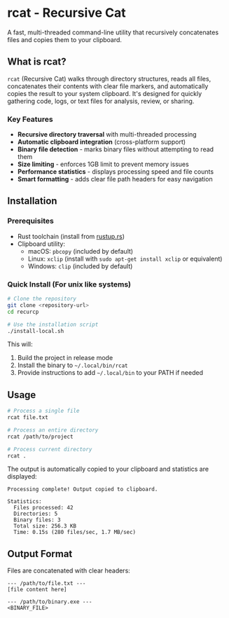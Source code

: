 # rcat - Recursive Cat

A fast, multi-threaded command-line utility that recursively concatenates files and copies them to your clipboard.

## What is rcat?

`rcat` (Recursive Cat) walks through directory structures, reads all files, concatenates their contents with clear file markers, and automatically copies the result to your system clipboard. It's designed for quickly gathering code, logs, or text files for analysis, review, or sharing.

### Key Features

- **Recursive directory traversal** with multi-threaded processing
- **Automatic clipboard integration** (cross-platform support)
- **Binary file detection** - marks binary files without attempting to read them
- **Size limiting** - enforces 1GB limit to prevent memory issues
- **Performance statistics** - displays processing speed and file counts
- **Smart formatting** - adds clear file path headers for easy navigation

## Installation

### Prerequisites

- Rust toolchain (install from [rustup.rs](https://rustup.rs/))
- Clipboard utility:
  - macOS: `pbcopy` (included by default)
  - Linux: `xclip` (install with `sudo apt-get install xclip` or equivalent)
  - Windows: `clip` (included by default)

### Quick Install (For unix like systems)

```bash
# Clone the repository
git clone <repository-url>
cd recurcp

# Use the installation script
./install-local.sh
```

This will:
1. Build the project in release mode
2. Install the binary to `~/.local/bin/rcat`
3. Provide instructions to add `~/.local/bin` to your PATH if needed

## Usage

```bash
# Process a single file
rcat file.txt

# Process an entire directory
rcat /path/to/project

# Process current directory
rcat .
```

The output is automatically copied to your clipboard and statistics are displayed:

```
Processing complete! Output copied to clipboard.

Statistics:
  Files processed: 42
  Directories: 5
  Binary files: 3
  Total size: 256.3 KB
  Time: 0.15s (280 files/sec, 1.7 MB/sec)
```

## Output Format

Files are concatenated with clear headers:

```
--- /path/to/file.txt ---
[file content here]

--- /path/to/binary.exe ---
<BINARY_FILE>
```
